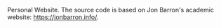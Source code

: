Personal Website. The source code is based on Jon Barron's academic website: https://jonbarron.info/.